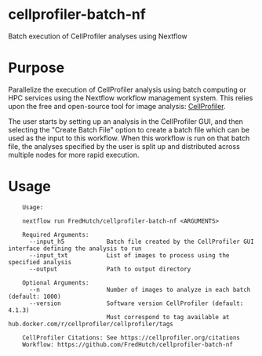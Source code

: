 # cellprofiler-batch-nf

Batch execution of CellProfiler analyses using Nextflow

# Purpose

Parallelize the execution of CellProfiler analysis using batch computing
or HPC services using the Nextflow workflow management system. This relies
upon the free and open-source tool for image analysis: [CellProfiler](https://cellprofiler.org/).

The user starts by setting up an analysis in the CellProfiler GUI, and then
selecting the "Create Batch File" option to create a batch file which can
be used as the input to this workflow.
When this workflow is run on that batch file, the analyses specified by the user
is split up and distributed across multiple nodes for more rapid execution.

# Usage

```
    Usage:

    nextflow run FredHutch/cellprofiler-batch-nf <ARGUMENTS>
    
    Required Arguments:
      --input_h5            Batch file created by the CellProfiler GUI interface defining the analysis to run
      --input_txt           List of images to process using the specified analysis
      --output              Path to output directory

    Optional Arguments:
      --n                   Number of images to analyze in each batch (default: 1000)
      --version             Software version CellProfiler (default: 4.1.3)
                            Must correspond to tag available at hub.docker.com/r/cellprofiler/cellprofiler/tags

    CellProfiler Citations: See https://cellprofiler.org/citations
    Workflow: https://github.com/FredHutch/cellprofiler-batch-nf
```